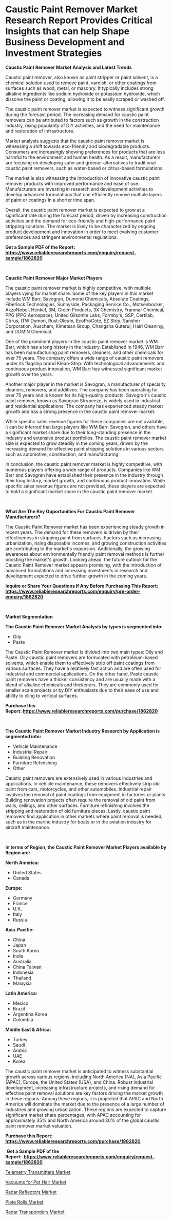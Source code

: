 <p><h1>Caustic Paint Remover Market Research Report Provides Critical Insights that can help Shape Business Development and Investment Strategies</h1></p><p><strong>Caustic Paint Remover Market Analysis and Latest Trends</strong></p>
<p><p>Caustic paint remover, also known as paint stripper or paint solvent, is a chemical solution used to remove paint, varnish, or other coatings from surfaces such as wood, metal, or masonry. It typically includes strong alkaline ingredients like sodium hydroxide or potassium hydroxide, which dissolve the paint or coating, allowing it to be easily scraped or washed off.</p><p>The caustic paint remover market is expected to witness significant growth during the forecast period. The increasing demand for caustic paint removers can be attributed to factors such as growth in the construction industry, rising popularity of DIY activities, and the need for maintenance and restoration of infrastructure.</p><p>Market analysis suggests that the caustic paint remover market is witnessing a shift towards eco-friendly and biodegradable products. Consumers are increasingly showing preferences for products that are less harmful to the environment and human health. As a result, manufacturers are focusing on developing safer and greener alternatives to traditional caustic paint removers, such as water-based or citrus-based formulations.</p><p>The market is also witnessing the introduction of innovative caustic paint remover products with improved performance and ease of use. Manufacturers are investing in research and development activities to develop advanced formulations that can efficiently remove multiple layers of paint or coatings in a shorter time span.</p><p>Overall, the caustic paint remover market is expected to grow at a significant rate during the forecast period, driven by increasing construction activities and the demand for eco-friendly and high-performance paint stripping solutions. The market is likely to be characterized by ongoing product development and innovation in order to meet evolving customer preferences and stringent environmental regulations.</p></p>
<p><strong>Get a Sample PDF of the Report:&nbsp; <a href="https://www.reliableresearchreports.com/enquiry/request-sample/1862820">https://www.reliableresearchreports.com/enquiry/request-sample/1862820</a></strong></p>
<p>&nbsp;</p>
<p><strong>Caustic Paint Remover Major Market Players</strong></p>
<p><p>The caustic paint remover market is highly competitive, with multiple players vying for market share. Some of the key players in this market include WM Barr, Savogran, Dumond Chemicals, Absolute Coatings, Fiberlock Technologies, Sunnyside, Packaging Service Co., Motsenbocker, AkzoNobel, Henkel, 3M, Green Products, 3X Chemistry, Franmar Chemical, PPG (PPG Aerospace), United Gilsonite Labs, Formby's, GSP, Certilab, Cirrus, ITW Dymon, Rust-Oleum, EcoProCote, EZ Strip, Sansher Corporation, Auschem, Kimetsan Group, Changsha Guterui, Hairi Cleaning, and DOMIN Chemical.</p><p>One of the prominent players in the caustic paint remover market is WM Barr, which has a long history in the industry. Established in 1946, WM Barr has been manufacturing paint removers, cleaners, and other chemicals for over 75 years. The company offers a wide range of caustic paint removers under its flagship brand Klean-Strip. With technological advancements and continuous product innovation, WM Barr has witnessed significant market growth over the years.</p><p>Another major player in the market is Savogran, a manufacturer of specialty cleaners, removers, and additives. The company has been operating for over 75 years and is known for its high-quality products. Savogran's caustic paint remover, known as Savogran Strypeeze, is widely used in industrial and residential applications. The company has experienced steady market growth and has a strong presence in the caustic paint remover market.</p><p>While specific sales revenue figures for these companies are not available, it can be inferred that large players like WM Barr, Savogran, and others have a significant market share due to their long-standing presence in the industry and extensive product portfolios. The caustic paint remover market size is expected to grow steadily in the coming years, driven by the increasing demand for effective paint stripping solutions in various sectors such as automotive, construction, and manufacturing.</p><p>In conclusion, the caustic paint remover market is highly competitive, with numerous players offering a wide range of products. Companies like WM Barr and Savogran have established their presence in the industry through their long history, market growth, and continuous product innovation. While specific sales revenue figures are not provided, these players are expected to hold a significant market share in the caustic paint remover market.</p></p>
<p>&nbsp;</p>
<p><strong>What Are The Key Opportunities For Caustic Paint Remover Manufacturers?</strong></p>
<p><p>The Caustic Paint Remover market has been experiencing steady growth in recent years. The demand for these removers is driven by their effectiveness in stripping paint from surfaces. Factors such as increasing urbanization, rising disposable incomes, and growing construction activities are contributing to the market's expansion. Additionally, the growing awareness about environmentally friendly paint removal methods is further boosting the market's growth. Looking ahead, the future outlook for the Caustic Paint Remover market appears promising, with the introduction of advanced formulations and increasing investments in research and development expected to drive further growth in the coming years.</p></p>
<p><strong>Inquire or Share Your Questions If Any Before Purchasing This Report: <a href="https://www.reliableresearchreports.com/enquiry/pre-order-enquiry/1862820">https://www.reliableresearchreports.com/enquiry/pre-order-enquiry/1862820</a></strong></p>
<p>&nbsp;</p>
<p><strong>Market Segmentation</strong></p>
<p><strong>The Caustic Paint Remover Market Analysis by types is segmented into:</strong></p>
<p><ul><li>Oily</li><li>Paste</li></ul></p>
<p><p>The Caustic Paint Remover market is divided into two main types: Oily and Paste. Oily caustic paint removers are formulated with petroleum-based solvents, which enable them to effectively strip off paint coatings from various surfaces. They have a relatively fast action and are often used for industrial and commercial applications. On the other hand, Paste caustic paint removers have a thicker consistency and are usually made with a blend of alkaline chemicals and thickeners. They are commonly used for smaller scale projects or by DIY enthusiasts due to their ease of use and ability to cling to vertical surfaces.</p></p>
<p><strong>Purchase this Report:&nbsp;<a href="https://www.reliableresearchreports.com/purchase/1862820">https://www.reliableresearchreports.com/purchase/1862820</a></strong></p>
<p>&nbsp;</p>
<p><strong>The Caustic Paint Remover Market Industry Research by Application is segmented into:</strong></p>
<p><ul><li>Vehicle Maintenance</li><li>Industrial Repair</li><li>Building Renovation</li><li>Furniture Refinishing</li><li>Other</li></ul></p>
<p><p>Caustic paint removers are extensively used in various industries and applications. In vehicle maintenance, these removers effectively strip old paint from cars, motorcycles, and other automobiles. Industrial repair involves the removal of paint coatings from equipment in factories or plants. Building renovation projects often require the removal of old paint from walls, ceilings, and other surfaces. Furniture refinishing involves the stripping and restoration of old furniture pieces. Lastly, caustic paint removers find application in other markets where paint removal is needed, such as in the marine industry for boats or in the aviation industry for aircraft maintenance.</p></p>
<p>&nbsp;</p>
<p><strong>In terms of Region, the Caustic Paint Remover Market Players available by Region are:</strong></p>
<p>
    <p> <strong> North America: </strong>
        <ul>
            <li>United States</li>
            <li>Canada</li>
        </ul>
        </p> 
    <p> <strong> Europe: </strong>
        <ul>
            <li>Germany</li>
            <li>France</li>
            <li>U.K.</li>
            <li>Italy</li>
            <li>Russia</li>
        </ul>
        </p> 
    <p> <strong> Asia-Pacific: </strong>
        <ul>
            <li>China</li>
            <li>Japan</li>
            <li>South Korea</li>
            <li>India</li>
            <li>Australia</li>
            <li>China Taiwan</li>
            <li>Indonesia</li>
            <li>Thailand</li>
            <li>Malaysia</li>
        </ul>
        </p> 
    <p> <strong> Latin America: </strong>
        <ul>
            <li>Mexico</li>
            <li>Brazil</li>
            <li>Argentina Korea</li>
            <li>Colombia</li>
        </ul>
        </p> 
    <p> <strong> Middle East & Africa: </strong>
        <ul>
            <li>Turkey</li>
            <li>Saudi</li>
            <li>Arabia</li>
            <li>UAE</li>
            <li>Korea</li>
        </ul>
    </p>
    </p>
<p><p>The caustic paint remover market is anticipated to witness substantial growth across various regions, including North America (NA), Asia Pacific (APAC), Europe, the United States (USA), and China. Robust industrial development, increasing infrastructure projects, and rising demand for effective paint removal solutions are key factors driving the market growth in these regions. Among these regions, it is projected that APAC and North America will dominate the market due to the presence of a large number of industries and growing urbanization. These regions are expected to capture significant market share percentages, with APAC accounting for approximately 35% and North America around 30% of the global caustic paint remover market valuation.</p></p>
<p><strong>Purchase this Report: <a href="https://www.reliableresearchreports.com/purchase/1862820">https://www.reliableresearchreports.com/purchase/1862820</a></strong></p>
<p>&nbsp;<strong>Get a Sample PDF of the Report:&nbsp;&nbsp;<a href="https://www.reliableresearchreports.com/enquiry/request-sample/1862820">https://www.reliableresearchreports.com/enquiry/request-sample/1862820</a></strong></p>
<p><strong></strong></p>
<p><p><a href="https://medium.com/@bradomar67436/telemetry-transmitters-market-report-reveals-the-latest-trends-and-growth-opportunities-of-this-065a86ffe844">Telemetry Transmitters Market</a></p><p><a href="https://medium.com/@damorgan64868/vacuums-for-pet-hair-nbsp-market-focuses-on-market-share-size-and-projected-forecast-till-2030-76ba1426d6aa">Vacuums for Pet Hair Market</a></p><p><a href="https://medium.com/@sandramurphy56/radar-reflectors-market-exploring-market-share-market-trends-and-future-growth-d5812550fd35">Radar Reflectors Market</a></p><p><a href="https://medium.com/@jaremington56468/plate-rolls-market-analysis-and-sze-forecasted-for-period-from-2023-to-2030-03ef85566d8d">Plate Rolls Market</a></p><p><a href="https://medium.com/@colinom786578/radar-transponders-market-comprehensive-assessment-by-type-application-and-geography-9e184e79fd76">Radar Transponders Market</a></p></p>